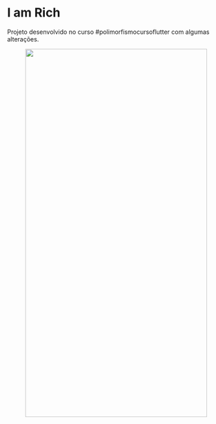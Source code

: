 # I am Rich

Projeto desenvolvido no curso #polimorfismocursoflutter com algumas alterações.

<p align="center">
    <img width="421" height="853" src="imagens/app.gif">
</p>
